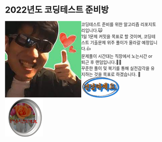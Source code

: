 # 2022년도 코딩테스트 준비방

<img width="50%" align='left' src='https://github.com/haruu19/algoin2022/blob/main/image/thumbsUp.jpg'>
코딩테스트 준비를 위한 알고리즘 리포지토리입니다.🙀<br/>
1일 1문제 커밋을 목표로 할 것이며, 코딩테스트 기출문제 위주 풀이가 올라갈 예정입니다.👍<br/>
문제풀이 시간대는 직장에서 노는시간 or 퇴근 후 랜덤입니다.🐱‍👤<br/>
꾸준한 풀이 및 복기를 통해 실전감각을 유지하는 것을 목표로 하겠습니다. 🔰<br/>
<div>
<img width="25%" src='https://github.com/haruu19/algoin2022/blob/main/image/beHealthy.gif'>
<img width="25%" src='https://github.com/haruu19/algoin2022/blob/main/image/joyfulTime.gif'>
</div>

